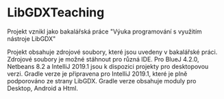 # LibGDXTeaching
Projekt vznikl jako bakalářská práce "Výuka programování s využitím nástroje  LibGDX"

Projekt obsahuje zdrojové soubory, které jsou uvedeny v bakalářské práci. Zdrojové soubory je možné stáhnout pro různá IDE. 
Pro BlueJ 4.2.0, Netbeans 8.2 a IntelliJ 2019.1 jsou k dispozici projekty pro desktopovou verzi. Gradle verze je připravena pro 
IntelliJ 2019.1, které je plně podporováno ze strany LibGDX. Gradle verze obsahuje moduly pro Desktop, Android a Html.   

